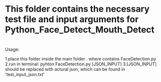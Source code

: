 # This folder contains the necessary test file and input arguments for Python_Face_Detect_Mouth_Detect
# 

Usage: 

1.place this folder inside the main folder . where contains FaceDetection.py 
2.run in terminal: pyhton FaceDetection.py [JSON_INPUT]
3.[JSON_INPUT] should be replaced with actural json, which can be found in 'test_input_json.txt'




